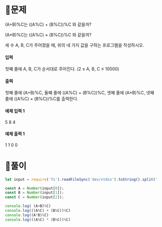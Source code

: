 # 🎈문제
(A+B)%C는 ((A%C) + (B%C))%C 와 같을까?

(A×B)%C는 ((A%C) × (B%C))%C 와 같을까?

세 수 A, B, C가 주어졌을 때, 위의 네 가지 값을 구하는 프로그램을 작성하시오.

#### 입력
첫째 줄에 A, B, C가 순서대로 주어진다. (2 ≤ A, B, C ≤ 10000)

#### 출력
첫째 줄에 (A+B)%C, 둘째 줄에 ((A%C) + (B%C))%C, 셋째 줄에 (A×B)%C, 넷째 줄에 ((A%C) × (B%C))%C를 출력한다.

#### 예제 입력 1
5 8 4
#### 예제 출력 1
1
1
0
0

# 🎈풀이
```js
let input = require('fs').readFileSync('dev/stdin').toString().split(' ');

const A = Number(input[0]);
const B = Number(input[1]);
const C = Number(input[2]);

console.log( (A+B)%C)
console.log(((A%C) + (B%C))%C)
console.log((A*B)%C)
console.log(((A%C) * (B%C))%C)
```